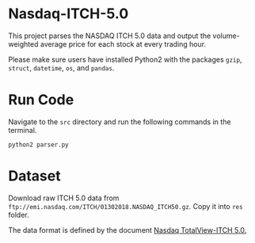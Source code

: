 # Nasdaq-ITCH-5.0
This project parses the NASDAQ ITCH 5.0 data and output the volume-weighted average price for each stock at every trading hour.

Please make sure users have installed Python2 with the packages `gzip`, `struct`, `datetime`, `os`, and `pandas`.

# Run Code

Navigate to the `src` directory and run the following commands in the terminal.

`python2 parser.py`

# Dataset

Download raw ITCH 5.0 data from `ftp://emi.nasdaq.com/ITCH/01302018.NASDAQ_ITCH50.gz`. Copy it into `res` folder.

The data format is defined by the document [Nasdaq TotalView-ITCH 5.0.](http://www.nasdaqtrader.com/content/technicalsupport/specifications/dataproducts/NQTVITCHspecification.pdf)
